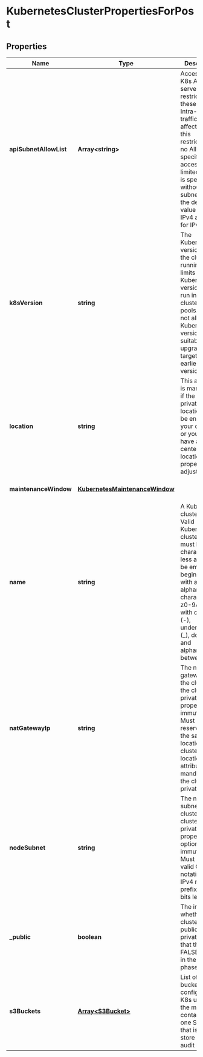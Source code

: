 # KubernetesClusterPropertiesForPost

## Properties
| Name | Type | Description | Notes |
| ------------ | ------------- | ------------- | ------------- |
| **apiSubnetAllowList** | **Array&lt;string&gt;** | Access to the K8s API server is restricted to these CIDRs. Intra-cluster traffic is not affected by this restriction. If no AllowList is specified, access is not limited. If an IP is specified without a subnet mask, the default value is 32 for IPv4 and 128 for IPv6. | [optional] [default to undefined] |
| **k8sVersion** | **string** | The Kubernetes version that the cluster is running. This limits which Kubernetes versions can run in a cluster\'s node pools. Also, not all Kubernetes versions are suitable upgrade targets for all earlier versions. | [optional] [default to undefined] |
| **location** | **string** | This attribute is mandatory if the cluster is private. The location must be enabled for your contract, or you must have a data center at that location. This property is not adjustable. | [optional] [default to undefined] |
| **maintenanceWindow** | [**KubernetesMaintenanceWindow**](KubernetesMaintenanceWindow.md) |  | [optional] [default to undefined] |
| **name** | **string** | A Kubernetes cluster name. Valid Kubernetes cluster name must be 63 characters or less and must be empty or begin and end with an alphanumeric character ([a-z0-9A-Z]) with dashes (-), underscores (_), dots (.), and alphanumerics between. | [default to undefined] |
| **natGatewayIp** | **string** | The nat gateway IP of the cluster if the cluster is private. This property is immutable. Must be a reserved IP in the same location as the cluster\'s location. This attribute is mandatory if the cluster is private. | [optional] [default to undefined] |
| **nodeSubnet** | **string** | The node subnet of the cluster, if the cluster is private. This property is optional and immutable. Must be a valid CIDR notation for an IPv4 network prefix of 16 bits length. | [optional] [default to undefined] |
| **_public** | **boolean** | The indicator whether the cluster is public or private. Note that the status FALSE is still in the beta phase. | [optional] [default to true] |
| **s3Buckets** | [**Array&lt;S3Bucket&gt;**](S3Bucket.md) | List of S3 buckets configured for K8s usage. At the moment, it contains only one S3 bucket that is used to store K8s API audit logs. | [optional] [default to undefined] |


